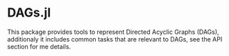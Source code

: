 # DAGs.jl

This package provides tools to represent Directed Acyclic Graphs (DAGs), additionaly
it includes common tasks that are relevant to DAGs, see the API section for me details.
